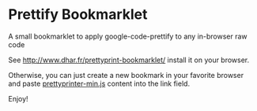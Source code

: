 Prettify Bookmarklet
====================

A small bookmarklet to apply google-code-prettify to any in-browser raw code  

See http://www.dhar.fr/prettyprint-bookmarklet/ install it on your browser.

Otherwise, you can just create a new bookmark in your favorite browser and paste [prettyprinter-min.js](https://github.com/dharFr/prettyprint-bookmarklet/blob/gh-pages/dist/prettyprinter.min.js) content into the link field.

Enjoy!
